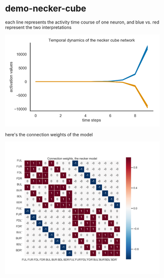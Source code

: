 # demo-necker-cube

each line represents the activity time course of one neuron, and blue vs. red represent the two interpretations

<img src="https://github.com/qihongl/demo-necker-cube/blob/master/imgs/temp_dyn.png" alt="temporal dynamics of necker">


here's the connection weights of the model 


<img src="https://github.com/qihongl/demo-necker-cube/blob/master/imgs/wts.png" alt="w of necker">

